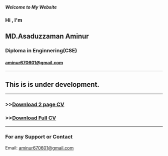 

##### Welcome to My Website
### Hi , I'm
## MD.Asaduzzaman Aminur
### Diploma in Enginnering(CSE)
#### aminur670601@gmail.com

---
## This is is under development.
----------
### >>[Download 2 page CV](https://github.com/Aminur670/aminur670.github.io/raw/main/.Aminur%20CV%202021/Aminur%20CV%202page.pdf) 

### >>[Download Full CV](https://github.com/Aminur670/aminur670.github.io/raw/main/.Aminur%20CV%202021/Aminur%20CV.pdf)

----------
 
### For any Support or Contact
Email: aminur670601@gmail.com